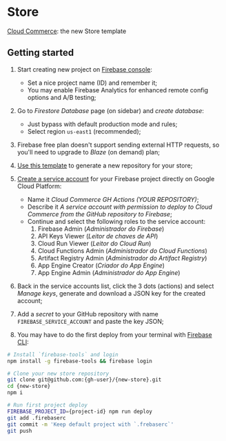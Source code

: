 # Store

[Cloud Commerce](https://github.com/ecomplus/cloud-commerce): the new Store template

## Getting started

1. Start creating new project on [Firebase console](https://console.firebase.google.com/):
    - Set a nice project name (ID) and remember it;
    - You may enable Firebase Analytics for enhanced remote config options and A/B testing;

2. Go to _Firestore Database_ page (on sidebar) and _create database_:
    - Just bypass with default production mode and rules;
    - Select region `us-east1` (recommended);

3. Firebase free plan doesn't support sending external HTTP requests, so you'll need to upgrade to _Blaze_ (on demand) plan;

4. [Use this template](https://github.com/ecomplus/store/generate) to generate a new repository for your store;

5. [Create a service account](https://console.cloud.google.com/iam-admin/serviceaccounts) for your Firebase project directly on Google Cloud Platform:
    - Name it _Cloud Commerce GH Actions (YOUR REPOSITORY)_;
    - Describe it _A service account with permission to deploy to Cloud Commerce from the GitHub repository to Firebase_;
    - Continue and select the following roles to the service account:
        1. Firebase Admin (_Administrador do Firebase_)
        2. API Keys Viewer (_Leitor de chaves de API_)
        3. Cloud Run Viewer (_Leitor do Cloud Run_)
        4. Cloud Functions Admin (_Administrador do Cloud Functions_)
        5. Artifact Registry Admin (_Administrador do Artifact Registry_)
        6. App Engine Creator (_Criador do App Engine_)
        7. App Engine Admin (_Administrador do App Engine_)

6. Back in the service accounts list, click the 3 dots (actions) and select _Manage keys_, generate and download a JSON key for the created account;

7. Add a _secret_ to your GitHub repository with name `FIREBASE_SERVICE_ACCOUNT` and paste the key JSON;

8. You may have to do the first deploy from your terminal with [Firebase CLI](https://firebase.google.com/docs/cli):
```bash
# Install `firebase-tools` and login
npm install -g firebase-tools && firebase login
```
```bash
# Clone your new store repository
git clone git@github.com:{gh-user}/{new-store}.git
cd {new-store}
npm i
```
```bash
# Run first project deploy
FIREBASE_PROJECT_ID={project-id} npm run deploy
git add .firebaserc
git commit -m 'Keep default project with `.frebaserc`'
git push
```
